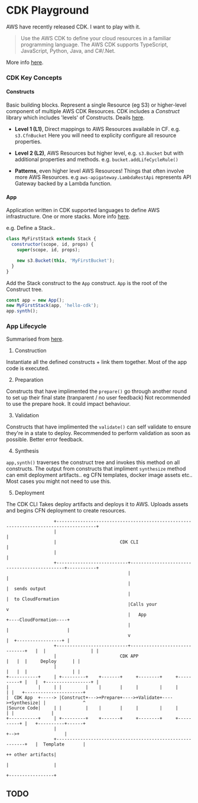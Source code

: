 # CDK Playground

AWS have recently released CDK. I want to play with it.

> Use the AWS CDK to define your cloud resources in a familiar programming language. The AWS CDK supports TypeScript, JavaScript, Python, Java, and C#/.Net. 

More info [here](https://docs.aws.amazon.com/cdk/latest/guide/home.html).


### CDK Key Concepts

#### Constructs  
Basic building blocks. Represent a single Resource (eg S3) or higher-level component of multiple AWS CDK Resources.
CDK includes a _Construct_ library which includes 'levels' of Constructs. Deails [here](https://docs.aws.amazon.com/cdk/latest/guide/constructs.html).

- **Level 1 (L1)**, Direct mappings to AWS Resources available in CF. e.g. `s3.CfnBucket` Here you will need to explicity configure all resource properties.

- **Level 2 (L2)**, AWS Resources but higher level, e.g. `s3.Bucket` but with additional properties and methods. e.g. `bucket.addLifeCycleRule()`

- **Patterns**, even higher level AWS Resources! Things that often involve more AWS Resources. e.g `aws-apigateway.LambdaRestApi` represents API Gateway backed by a Lambda function.

#### App
Application written in CDK supported languages to define AWS infrastructure. One or more stacks. More info [here](https://docs.aws.amazon.com/cdk/latest/guide/apps.html).

e.g. Define a Stack..

```javascript
class MyFirstStack extends Stack {
  constructor(scope, id, props) {
    super(scope, id, props);

    new s3.Bucket(this, 'MyFirstBucket');
  }
}
```

Add the Stack construct to the `App` construct. `App` is the root of the Construct tree.

```javascript
const app = new App();
new MyFirstStack(app, 'hello-cdk');
app.synth();
```

### App Lifecycle
Summarised from [here](https://docs.aws.amazon.com/cdk/latest/guide/apps.html).

1. Construction

Instantiate all the defined constructs + link them together. Most of the app code is executed.

2. Preparation

Constructs that have implimented the `prepare()` go through another round to set up their final state (tranparent / no user feedback) Not recommended to use the prepare hook. It could impact behaviour. 

3. Validation

Constructs that have implimented the `validate()` can self validate to ensure they're in a state to deploy. Recommended to perform validation as soon as possible. Better error feedback.

4. Synthesis

`app,synth()` traverses the construct tree and invokes this method on all constructs. The output from constructs that impliment `synthesize` method can emit deployment artifacts.. eg CFN templates, docker image assets etc.. Most cases you might not need to use this.

5. Deployment

The CDK CLI Takes deploy artifacts and deploys it to AWS. Uploads assets and begins CFN deployment to create resources.


```
                  +-------------------------------------------------------------------------------------+
                  |                                                                                     |
                  |                        CDK CLI                                                      |
                  |                                                                                     |
                  +---------------------------+---------------------------------------------+-----------+
                                              |                                             |
                                              |                                             |  sends output
                                              |                                             |  to CloudFormation
                                              |Calls your                                   v
                                              |   App                            +----CloudFormation----+
                                              |                                  |                      |
                                              v                                  |  +-----------------+ |
                  +---------------------------+------------------------------+   |  |                 | |
                  |                        CDK APP                           |   |  |     Deploy      | |
                  |                                                          |   |  |                 | |
+-----------+     | +---------+    +-------+     +--------+     +----------+ |   |  +-----------------+ |
|           |     | |         |    |       |     |        |     |          | |   +----------------------+
|  CDK App  +-----> |Construct+--->+Prepare+---->+Validate+---->+Synthesize| |              ^
|Source Code|     | |         |    |       |     |        |     |          | |              |
+-----------+     | +---------+    +-------+     +--------+     +----------+ |   +----------+------+
                  |                                                          +-->+                 |
                  +----------------------------------------------------------+   |  Template       |
                                                                                 ++ other artifacts|
                                                                                 |                 |
                                                                                 +-----------------+
```

## TODO